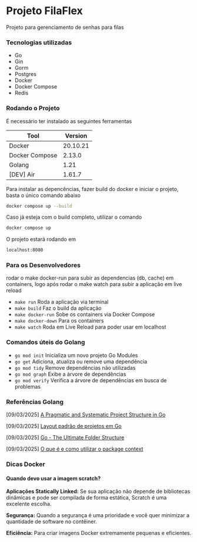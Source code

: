 # Projeto FilaFlex

Projeto para gerenciamento de senhas para filas

### Tecnologias utilizadas

- Go
- Gin
- Gorm
- Postgres
- Docker
- Docker Compose
- Redis

### Rodando o Projeto

É necessário ter instalado as seguintes ferramentas

| Tool           | Version  |
| -------------- | -------- |
| Docker         | 20.10.21 |
| Docker Compose | 2.13.0   |
| Golang         | 1.21     |
| [DEV] Air      | 1.61.7   |

Para instalar as depencências, fazer build do docker e iniciar o projeto, basta o único comando abaixo
```sh
docker compose up --build
```

Caso já esteja com o build completo, utilizar o comando
```sh
docker compose up
```

O projeto estará rodando em

```sh
localhost:8080
```

### Para os Desenvolvedores

rodar o make docker-run para subir as dependencias (db, cache) em containers, logo após rodar o make watch para subir a aplicação em live reload

- `make run` Roda a aplicação via terminal
- `make build` Faz o build da aplicação
- `make docker-run` Sobe os containers via Docker Compose
- `make docker-down` Para os containers
- `make watch` Roda em Live Reload para poder usar em localhost

### Comandos úteis do Golang

- `go mod init` Inicializa um novo projeto Go Modules
- `go get` Adiciona, atualiza ou remove uma dependência
- `go mod tidy` Remove dependências não utilizadas
- `go mod graph` Exibe a árvore de dependências
- `go mod verify` Verifica a árvore de dependências em busca de problemas

### Referências Golang

[09/03/2025] [A Pragmatic and Systematic Project Structure in Go](https://medium.com/insiderengineering/a-pragmatic-and-systematic-project-structure-in-go-4a47b4fbe929)

[09/03/2025] [Layout padrão de projetos em Go
](https://github.com/golang-standards/project-layout/blob/master/README_ptBR.md)

[09/03/2025] [Go - The Ultimate Folder Structure](https://gist.github.com/ayoubzulfiqar/9f1a34049332711fddd4d4b2bfd46096)

[09/03/2025] [O que é e como utilizar o package context](https://aprendagolang.com.br/o-que-e-e-como-utilizar-o-package-context/)

### Dicas Docker

#### Quando devo usar a imagem scratch?

**Aplicações Statically Linked:** Se sua aplicação não depende de bibliotecas dinâmicas e pode ser compilada de forma estática, Scratch é uma excelente escolha.

**Segurança:** Quando a segurança é uma prioridade e você quer minimizar a quantidade de software no contêiner.

**Eficiência:** Para criar imagens Docker extremamente pequenas e eficientes.